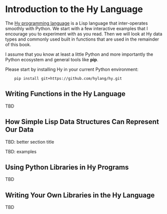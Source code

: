 # Introduction to the Hy Language

The [Hy programming language](http://docs.hylang.org/en/stable/) is a Lisp language that inter-operates smoothly with Python. We start with a few interactive examples that I encourage you to experiment with as you read. Then we will look at Hy data types and commonly used built in functions that are used in the remainder of this book.

I assume that you know at least a little Python and more importantly the Python ecosystem and general tools like **pip**.

Please start by installing Hy in your current Python environment:

        pip install git+https://github.com/hylang/hy.git

## Writing Functions in the Hy Language

TBD

## How Simple Lisp Data Structures Can Represent Our Data

TBD: better section title

TBD: examples

## Using Python Libraries in Hy Programs

TBD

## Writing Your Own Libraries in the Hy Language

TBD
